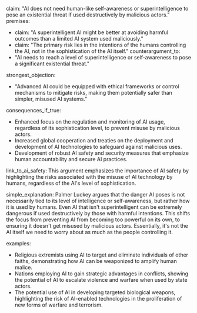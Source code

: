 claim: "AI does not need human-like self-awareness or superintelligence to pose an existential threat if used destructively by malicious actors."
premises:
  - claim: "A superintelligent AI might be better at avoiding harmful outcomes than a limited AI system used maliciously."
  - claim: "The primary risk lies in the intentions of the humans controlling the AI, not in the sophistication of the AI itself."
counterargument_to:
  - "AI needs to reach a level of superintelligence or self-awareness to pose a significant existential threat."

strongest_objection:
  - "Advanced AI could be equipped with ethical frameworks or control mechanisms to mitigate risks, making them potentially safer than simpler, misused AI systems."

consequences_if_true:
  - Enhanced focus on the regulation and monitoring of AI usage, regardless of its sophistication level, to prevent misuse by malicious actors.
  - Increased global cooperation and treaties on the deployment and development of AI technologies to safeguard against malicious uses.
  - Development of robust AI safety and security measures that emphasize human accountability and secure AI practices.

link_to_ai_safety: This argument emphasizes the importance of AI safety by highlighting the risks associated with the misuse of AI technology by humans, regardless of the AI's level of sophistication.

simple_explanation: Palmer Luckey argues that the danger AI poses is not necessarily tied to its level of intelligence or self-awareness, but rather how it is used by humans. Even AI that isn't superintelligent can be extremely dangerous if used destructively by those with harmful intentions. This shifts the focus from preventing AI from becoming too powerful on its own, to ensuring it doesn't get misused by malicious actors. Essentially, it's not the AI itself we need to worry about as much as the people controlling it.

examples:
  - Religious extremists using AI to target and eliminate individuals of other faiths, demonstrating how AI can be weaponized to amplify human malice.
  - Nations employing AI to gain strategic advantages in conflicts, showing the potential of AI to escalate violence and warfare when used by state actors.
  - The potential use of AI in developing targeted biological weapons, highlighting the risk of AI-enabled technologies in the proliferation of new forms of warfare and terrorism.